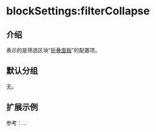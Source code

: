 # blockSettings:filterCollapse

## 介绍

表示的是筛选区块“[折叠面板](https://docs-cn.nocobase.com/handbook/ui/blocks/filter-blocks/collapse)”的配置项。

## 默认分组

无。

## 扩展示例

参考：...
